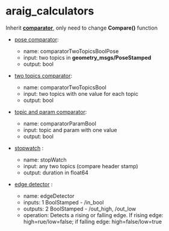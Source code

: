 # araig_calculators

Inherit **[comparator](src/comparator/comparator.py)**, only need to change **Compare()** function

* [pose comparator](src/comparator/lib/comparator_two_topics_bool_pose.py):
   * name: comparatorTwoTopicsBoolPose
   * input:  two topics in **geometry_msgs/PoseStamped**
   * output: bool

*  [two topics comparator](src/comparator/lib/comparator_two_topics_bool.py): 
   * name: comparatorTwoTopicsBool
   * input:  two topics with one value for each topic
   * output: bool

*  [topic and param comparator](src/comparator/lib/comparator_param_bool.py): 
   * name: comparatorParamBool
   * input:  topic and param with one value
   * output: bool

* [stopwatch](src/comparator/lib/stop_watch.py) : 
   * name: stopWatch
   * input: any two topics (compare header stamp)
   * output: duration in float64

* [edge detector](src/comparators/edge_detector.py) :
   * name: edgeDetector
   * inputs: 1 BoolStamped - /in_bool
   * outputs: 2 BoolStamped - /out_high, /out_low
   * operation: Detects a rising or falling edge. If rising edge: high=rue/low=false; if falling edge: high=false/low=true
